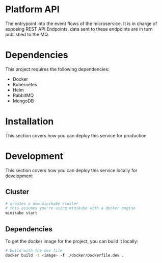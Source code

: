 # Platform API
The entrypoint into the event flows of the microservice.
It is in charge of exposing REST API Endpoints, data sent to these endpoints are in turn published to the MQ.

# Dependencies
This project requires the following dependencies:
- Docker
- Kubernetes
- Helm
- RabbitMQ
- MongoDB

# Installation
This section covers how you can deploy this service for production


# Development
This section covers how you can deploy this service locally for development

## Cluster
```bash
# creates a new minikube cluster
# this assumes you're using minikube with a docker engine
minikube start
```

## Dependencies
To get the docker image for the project, you can build it locally:
```bash
# build with the dev file
docker build -t <image> -f ./docker/Dockerfile.dev .
```

